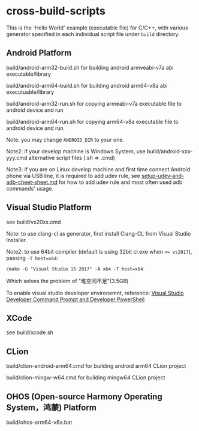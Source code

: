 # cross-build-scripts

This is the 'Hello World' example (executable file) for C/C++, with various generator specified in each individual script file under `build` directory.

## Android Platform

build/android-arm32-build.sh for building android armveabi-v7a abi executable/library

build/android-arm64-build.sh for building android arm64-v8a abi executuable/library

build/android-arm32-run.sh for copying armeabi-v7a executable file to android device and run

build/android-arm64-run.sh for copying arm64-v8a executable file to android device and run

Note: you may change `ANDROID_DIR` to your one.

Note2: if your develop machine is Windows System, use build/android-xxx-yyy.cmd alternative script files (.sh => .cmd)

Note3: if you are on Linux develop machine and first time connect Android phone via USB line, it is required to add udev rule, see [setup-udev-and-adb-cheet-sheet.md](setup-udev-and-adb-cheet-sheet.md) for how to add udev rule and most often used adb commands' usage.

## Visual Studio Platform

see build/vs20xx.cmd

Note: to use clang-cl as generator, first install Clang-CL from Visual Studio Installer.

Note2: to use 64bit compiler (default is using 32bit cl.exe when `<= vs2017`), passing `-T host=x64`:
```
cmake -G "Visual Studio 15 2017" -A x64 -T host=x64
```
Which solves the problem of "堆空间不足"(3.5GB)

To enable visual studio developer environemnt, reference: [Visual Studio Developer Command Prompt and Developer PowerShell](https://learn.microsoft.com/en-us/visualstudio/ide/reference/command-prompt-powershell?view=vs-2022)

## XCode

see build/xcode.sh

## CLion

build/clion-android-arm64.cmd for building android arm64 CLion project

build/clion-mingw-w64.cmd for building mingw64 CLion project

## OHOS (Open-source Harmony Operating System，鸿蒙) Platform

build/ohos-arm64-v8a.bat
